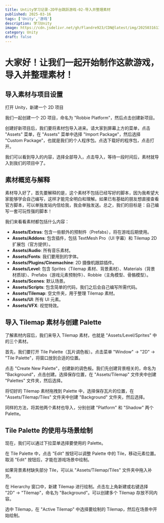 ```yaml
---
title: Untity学习记录-2D平台跳跃游戏-02-导入并整理素材
published: 2025-03-16
tags: ['Unity','游戏']
description: 学习Unity
image: https://cdn.jsdelivr.net/gh/Flandre923/CDN@latest/img/20250316134318.png
category: Unity
draft: false
---
```

# 大家好！让我们一起开始制作这款游戏，导入并整理素材！

## 导入素材与项目设置

打开 Unity，新建一个 2D 项目

我们一起创建一个 2D 项目，命名为 "Robbie Platform"，然后点击创建新项目。

创建好新项目后，我们要将素材包导入进来。请大家到屏幕上方的菜单，点击 "Assets" 菜单，在 "Assets" 菜单中选择 "Import Package"，然后选择 "Custom Package"，也就是我们的个人程序包。点选下载好的程序包，点击打开。

我们可以看到导入的内容，选择全部导入，点击导入，等待一段时间后，素材就导入到我们的项目中了。

## 素材概览与解释

素材导入好了，首先要解释的是，这个素材不包括已经写好的脚本，因为我希望大家能够学会自己编写，这样才能完全明白和理解。如果已有基础的朋友想直接查看官方脚本，可以单独发站内信给我，我会单独发送。总之，我们的目标是：自己编写一套可玩性强的脚本！

我们来看看素材都包括什么内容：

* **Assets/Extras**: 包含一些额外的预制件（Prefabs），将在游戏后期使用。
* **Assets/Addons**: 包含插件，包括 TextMesh Pro（UI 字幕）和 Tilemap 2D 扩展包（官方提供）。
* **Assets/Audio**: 所有音乐素材。
* **Assets/Fonts**: 我们要用到的字体。
* **Assets/Plugins/Cinemachine**: 2D 摄像机跟踪插件。
* **Assets/Level**: 包含 Sprites（Tilemap 素材、背景素材）、Materials（背景材质球）、Prefabs（游戏元素预制件）、Robbie（主角模型、骨骼模型）。
* **Assets/Scenes**: 默认场景。
* **Assets/Scripts**: 包含简单的代码，我们之后会自己编写所需代码。
* **Assets/Tilemap**: 空文件夹，用于整理 Tilemap 素材。
* **Assets/UI**: 所有 UI 元素。
* **Assets/VFX**: 视觉特效。

## 导入 Tilemap 素材与创建 Palette

了解素材内容后，我们来导入 Tilemap 素材，也就是 "Assets/Level/Sprites" 中的三个素材。

首先，我们要打开 Tile Palette（瓦片调色板）。点击菜单 "Window" -> "2D" -> "Tile Palette"，将窗口放到合适的位置。

点击 "Create New Palette"，创建新的调色板。我们先创建背景相关的，命名为 "Background"，点击创建。选择保存位置，在 "Assets/Tilemap" 文件夹中创建 "Palettes" 文件夹，然后选择。

将切好的 Tilemap 素材拖拽到 Palette 中，选择保存瓦片的位置，在 "Assets/Tilemap/Tiles" 文件夹中创建 "Background" 文件夹，然后选择。

同样的方法，将其他两个素材也导入，分别创建 "Platform" 和 "Shadow" 两个 Palette。

## Tile Palette 的使用与场景绘制

现在，我们可以通过下拉菜单选择要使用的 Palette。

在 Tile Palette 中，点击 "Edit" 按钮可以调整 Palette 中的 Tile，移动元素位置。取消 "Edit" 按钮后，才能在游戏场景中绘制。

如果背景素材缺失部分 Tile，可以从 "Assets/Tilemap/Tiles" 文件夹中拖入补充。

在 Hierarchy 窗口中，新建 Tilemap 进行绘制。点击左上角新建或右键选择 "2D" -> "Tilemap"，命名为 "Background"。可以创建多个 Tilemap 存放不同内容。

选中 Tilemap，在 "Active Tilemap" 中选择要绘制的 Tilemap，然后在场景中开始绘制。